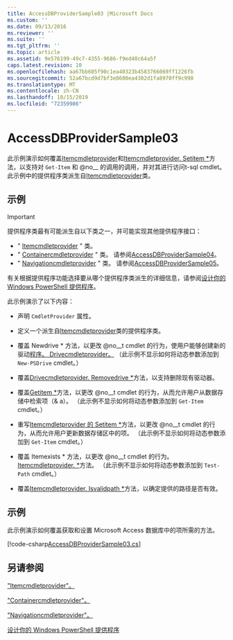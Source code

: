```yaml
---
title: AccessDBProviderSample03 |Microsoft Docs
ms.custom: ''
ms.date: 09/13/2016
ms.reviewer: ''
ms.suite: ''
ms.tgt_pltfrm: ''
ms.topic: article
ms.assetid: 9e576199-49c7-4355-9686-f9ed40c64a5f
caps.latest.revision: 10
ms.openlocfilehash: aa67bb605f90c1ea40323b4583766069ff1226fb
ms.sourcegitcommit: 52a67bcd9d7bf3e8600ea4302d1fa8970ff9c998
ms.translationtype: MT
ms.contentlocale: zh-CN
ms.lasthandoff: 10/15/2019
ms.locfileid: "72359986"
---
```

# <a name="accessdbprovidersample03"></a>AccessDBProviderSample03

此示例演示如何覆盖[Itemcmdletprovider](/dotnet/api/System.Management.Automation.Provider.ItemCmdletProvider.GetItem)和[Itemcmdletprovider. Setitem *](/dotnet/api/System.Management.Automation.Provider.ItemCmdletProvider.SetItem)方法，以支持对 `Get-Item` 和 @no__ 的调用的调用，并对其进行访问t-sql cmdlet。 此示例中的提供程序类派生自[Itemcmdletprovider](/dotnet/api/System.Management.Automation.Provider.ItemCmdletProvider)类。

## <a name="demonstrates"></a>示例

> [!IMPORTANT]
> 提供程序类最有可能派生自以下类之一，并可能实现其他提供程序接口：
>
> -   " [Itemcmdletprovider](/dotnet/api/System.Management.Automation.Provider.ItemCmdletProvider) " 类。
> -   " [Containercmdletprovider](/dotnet/api/System.Management.Automation.Provider.ContainerCmdletProvider) " 类。 请参阅[AccessDBProviderSample04](./accessdbprovidersample04.md)。
> -   " [Navigationcmdletprovider](/dotnet/api/System.Management.Automation.Provider.NavigationCmdletProvider) " 类。 请参阅[AccessDBProviderSample05](./accessdbprovidersample05.md)。
>
> 有关根据提供程序功能选择要从哪个提供程序类派生的详细信息，请参阅[设计你的 Windows PowerShell 提供程序](./provider-types.md)。

此示例演示了以下内容：

- 声明 `CmdletProvider` 属性。

- 定义一个派生自[Itemcmdletprovider](/dotnet/api/System.Management.Automation.Provider.ItemCmdletProvider)类的提供程序类。

- 覆盖 Newdrive * 方法，以更改 @no__t cmdlet 的行为，使用户能够创建新的驱动[程序。 Drivecmdletprovider。](/dotnet/api/System.Management.Automation.Provider.DriveCmdletProvider.NewDrive) （此示例不显示如何将动态参数添加到 `New-PSDrive` cmdlet。）

- 覆盖[Drivecmdletprovider. Removedrive *](/dotnet/api/System.Management.Automation.Provider.DriveCmdletProvider.RemoveDrive)方法，以支持删除现有驱动器。

- 覆盖[Getitem *](/dotnet/api/System.Management.Automation.Provider.ItemCmdletProvider.GetItem)方法，以更改 @no__t cmdlet 的行为，从而允许用户从数据存储中检索项（& a）。 （此示例不显示如何将动态参数添加到 `Get-Item` cmdlet。）

- 重写[Itemcmdletprovider 的 Setitem *](/dotnet/api/System.Management.Automation.Provider.ItemCmdletProvider.SetItem)方法，以更改 @no__t cmdlet 的行为，从而允许用户更新数据存储区中的项。 （此示例不显示如何将动态参数添加到 `Get-Item` cmdlet。）

- 覆盖 Itemexists * 方法，以更改 @no__t cmdlet 的行为。 [Itemcmdletprovider. *](/dotnet/api/System.Management.Automation.Provider.ItemCmdletProvider.ItemExists)方法。 （此示例不显示如何将动态参数添加到 `Test-Path` cmdlet。）

- 覆盖[Itemcmdletprovider. Isvalidpath *](/dotnet/api/System.Management.Automation.Provider.ItemCmdletProvider.IsValidPath)方法，以确定提供的路径是否有效。

## <a name="example"></a>示例

此示例演示如何覆盖获取和设置 Microsoft Access 数据库中的项所需的方法。

[!code-csharp[AccessDBProviderSample03.cs](../../../../powershell-sdk-samples/SDK-2.0/csharp/AccessDBProviderSample06/AccessDBProviderSample06.cs#L11-L976 "AccessDBProviderSample03.cs")]

## <a name="see-also"></a>另请参阅

["Itemcmdletprovider"。](/dotnet/api/System.Management.Automation.Provider.ItemCmdletProvider)

["Containercmdletprovider"。](/dotnet/api/System.Management.Automation.Provider.ContainerCmdletProvider)

["Navigationcmdletprovider"。](/dotnet/api/System.Management.Automation.Provider.NavigationCmdletProvider)

[设计你的 Windows PowerShell 提供程序](./provider-types.md)
